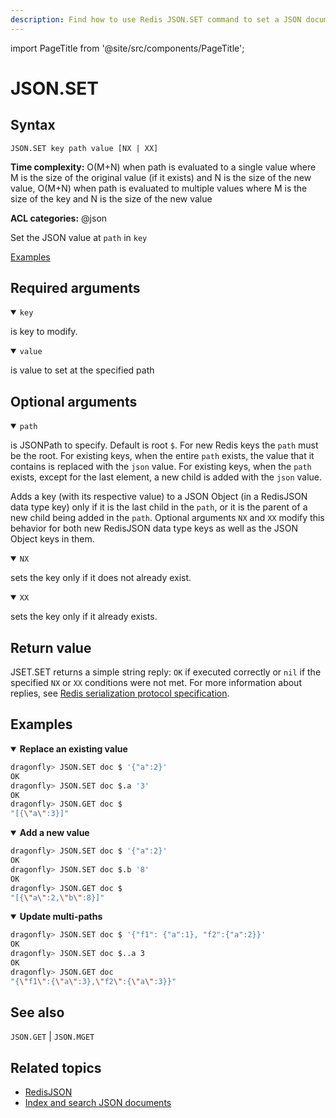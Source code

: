 ```yaml
---
description: Find how to use Redis JSON.SET command to set a JSON document in a datastore.
---
```

import PageTitle from '@site/src/components/PageTitle';

# JSON.SET

<PageTitle title="Redis JSON.SET Command (Documentation) | Dragonfly" />

## Syntax

    JSON.SET key path value [NX | XX]

**Time complexity:** O(M+N) when path is evaluated to a single value where M is the size of the original value (if it exists) and N is the size of the new value, O(M+N) when path is evaluated to multiple values where M is the size of the key and N is the size of the new value

**ACL categories:** @json

Set the JSON value at `path` in `key`

[Examples](#examples)

## Required arguments

<details open><summary><code>key</code></summary>

is key to modify.
</details>

<details open><summary><code>value</code></summary>

is value to set at the specified path
</details>

## Optional arguments

<details open><summary><code>path</code></summary>

is JSONPath to specify. Default is root `$`. For new Redis keys the `path` must be the root. For existing keys, when the entire `path` exists, the value that it contains is replaced with the `json` value. For existing keys, when the `path` exists, except for the last element, a new child is added with the `json` value.

Adds a key (with its respective value) to a JSON Object (in a RedisJSON data type key) only if it is the last child in the `path`, or it is the parent of a new child being added in the `path`. Optional arguments `NX` and `XX` modify this behavior for both new RedisJSON data type keys as well as the JSON Object keys in them.
</details>

<details open><summary><code>NX</code></summary>

sets the key only if it does not already exist.
</details>

<details open><summary><code>XX</code></summary>

sets the key only if it already exists.
</details>

## Return value

JSET.SET returns a simple string reply: `OK` if executed correctly or `nil` if the specified `NX` or `XX` conditions were not met.
For more information about replies, see [Redis serialization protocol specification](https://redis.io/docs/reference/protocol-spec).

## Examples

<details open>
<summary><b>Replace an existing value</b></summary>

``` bash
dragonfly> JSON.SET doc $ '{"a":2}'
OK
dragonfly> JSON.SET doc $.a '3'
OK
dragonfly> JSON.GET doc $
"[{\"a\":3}]"
```
</details>

<details open>
<summary><b>Add a new value</b></summary>

``` bash
dragonfly> JSON.SET doc $ '{"a":2}'
OK
dragonfly> JSON.SET doc $.b '8'
OK
dragonfly> JSON.GET doc $
"[{\"a\":2,\"b\":8}]"
```
</details>

<details open>
<summary><b>Update multi-paths</b></summary>

``` bash
dragonfly> JSON.SET doc $ '{"f1": {"a":1}, "f2":{"a":2}}'
OK
dragonfly> JSON.SET doc $..a 3
OK
dragonfly> JSON.GET doc
"{\"f1\":{\"a\":3},\"f2\":{\"a\":3}}"
```
</details>

## See also

`JSON.GET` | `JSON.MGET`

## Related topics

* [RedisJSON](https://redis.io/docs/stack/json)
* [Index and search JSON documents](https://redis.io/docs/stack/search/indexing_json)
